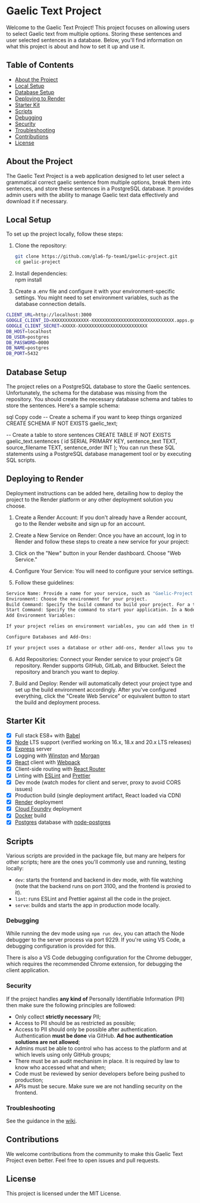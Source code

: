 # Gaelic Text Project

Welcome to the Gaelic Text Project! This project focuses on allowing users to select Gaelic text from multiple options. Storing these sentences and user selected sentences in a database. Below, you'll find information on what this project is about and how to set it up and use it.

## Table of Contents

- [About the Project](#about-the-project)
- [Local Setup](#local-setup)
- [Database Setup](#database-setup)
- [Deploying to Render](#deploying-to-render)
- [Starter Kit](#starter-kit)
- [Scripts](#scripts)
- [Debugging](#debugging)
- [Security](#security)
- [Troubleshooting](#troubleshooting)
- [Contributions](#contributions)
- [License](#license)

## About the Project

The Gaelic Text Project is a web application designed to let user select a grammatical correct gaelic sentence from multiple options, break them into sentences, and store these sentences in a PostgreSQL database. It provides admin users with the ability to manage Gaelic text data effectively and download it if necessary.

## Local Setup

To set up the project locally, follow these steps:

1. Clone the repository:

   ```bash
   git clone https://github.com/gla6-fp-team1/gaelic-project.git
   cd gaelic-project

   ```

2. Install dependencies:  
   npm install

3. Create a .env file and configure it with your environment-specific settings. You might need to set environment variables, such as the database connection details.

```bash
CLIENT_URL=http://localhost:3000
GOOGLE_CLIENT_ID=XXXXXXXXXXXXXX-XXXXXXXXXXXXXXXXXXXXXXXXXXXXXXX.apps.googleXXXXXXXXXXXX.com
GOOGLE_CLIENT_SECRET=XXXXX-XXXXXXXXXXXXXXXXXXXXXXXXXX
DB_HOST=localhost
DB_USER=postgres
DB_PASSWORD=0000
DB_NAME=postgres
DB_PORT=5432
```

## Database Setup

The project relies on a PostgreSQL database to store the Gaelic sentences. Unfortunately, the schema for the database was missing from the repository. You should create the necessary database schema and tables to store the sentences. Here's a sample schema:

sql
Copy code
-- Create a schema if you want to keep things organized
CREATE SCHEMA IF NOT EXISTS gaelic_text;

-- Create a table to store sentences
CREATE TABLE IF NOT EXISTS gaelic_text.sentences (
id SERIAL PRIMARY KEY,
sentence_text TEXT,
source_filename TEXT,
sentence_order INT
);
You can run these SQL statements using a PostgreSQL database management tool or by executing SQL scripts.

## Deploying to Render

Deployment instructions can be added here, detailing how to deploy the project to the Render platform or any other deployment solution you choose.

1. Create a Render Account: If you don't already have a Render account, go to the Render website and sign up for an account.

2. Create a New Service on Render: Once you have an account, log in to Render and follow these steps to create a new service for your project:

3. Click on the "New" button in your Render dashboard.
   Choose "Web Service."

4. Configure Your Service: You will need to configure your service settings.

5. Follow these guidelines:

```bash
Service Name: Provide a name for your service, such as "Gaelic-Project."
Environment: Choose the environment for your project.
Build Command: Specify the build command to build your project. For a typical Node.js project, this might be npm run build or yarn build. Make sure this command produces a production-ready build of your project.
Start Command: Specify the command to start your application. In a Node.js project, this is often something like npm start or yarn start.
Add Environment Variables:

If your project relies on environment variables, you can add them in the Render dashboard. This is where you can provide any configuration details, like database connection strings.

Configure Databases and Add-Ons:

If your project uses a database or other add-ons, Render allows you to add them through the dashboard. Configure your database settings, such as the type of database (e.g., PostgreSQL), and provide connection details.
```

6. Add Repositories: Connect your Render service to your project's Git repository. Render supports GitHub, GitLab, and Bitbucket. Select the repository and branch you want to deploy.

7. Build and Deploy: Render will automatically detect your project type and set up the build environment accordingly. After you've configured everything, click the "Create Web Service" or equivalent button to start the build and deployment process.

## Starter Kit

- [x] Full stack ES8+ with [Babel]
- [x] [Node] LTS support (verified working on 16.x, 18.x and 20.x LTS releases)
- [x] [Express] server
- [x] Logging with [Winston] and [Morgan]
- [x] [React] client with [Webpack]
- [x] Client-side routing with [React Router]
- [x] Linting with [ESLint] and [Prettier]
- [x] Dev mode (watch modes for client and server, proxy to avoid CORS issues)
- [x] Production build (single deployment artifact, React loaded via CDN)
- [x] [Render] deployment
- [x] [Cloud Foundry] deployment
- [x] [Docker] build
- [x] [Postgres] database with [node-postgres]

## Scripts

Various scripts are provided in the package file, but many are helpers for other scripts; here are the ones you'll
commonly use and running, testing locally:

- `dev`: starts the frontend and backend in dev mode, with file watching (note that the backend runs on port 3100, and
  the frontend is proxied to it).
- `lint`: runs ESLint and Prettier against all the code in the project.
- `serve`: builds and starts the app in production mode locally.

### Debugging

While running the dev mode using `npm run dev`, you can attach the Node debugger to the server process via port 9229.
If you're using VS Code, a debugging configuration is provided for this.

There is also a VS Code debugging configuration for the Chrome debugger, which requires the recommended Chrome
extension, for debugging the client application.

### Security

If the project handles **any kind of** Personally Identifiable Information (PII) then make sure the following
principles are followed:

- Only collect **strictly necessary** PII;
- Access to PII should be as restricted as possible;
- Access to PII should only be possible after authentication. Authentication **must be done** via GitHub. **Ad hoc
  authentication solutions are not allowed**;
- Admins must be able to control who has access to the platform and at which levels using only GitHub groups;
- There must be an audit mechanism in place. It is required by law to know who accessed what and when;
- Code must be reviewed by senior developers before being pushed to production;
- APIs must be secure. Make sure we are not handling security on the frontend.

### Troubleshooting

See the guidance in the [wiki].

[1]: https://docs.github.com/en/free-pro-team@latest/github/creating-cloning-and-archiving-repositories/creating-a-repository-from-a-template#creating-a-repository-from-a-template
[2]: https://codeyourfuture.slack.com/archives/C021ATWS9A5
[Babel]: https://babeljs.io/
[Cloud Foundry]: https://www.cloudfoundry.org/
[collaborators]: https://help.github.com/en/articles/inviting-collaborators-to-a-personal-repository
[Docker]: https://www.docker.com
[ESLint]: https://eslint.org/
[Express]: https://expressjs.com/
[Morgan]: https://github.com/expressjs/morgan
[Node]: https://nodejs.org/en/
[node-postgres]: https://node-postgres.com/
[Postgres]: https://www.postgresql.org/
[Prettier]: https://prettier.io/
[pull request]: https://help.github.com/en/articles/about-pull-requests
[React]: https://reactjs.org/
[React Router]: https://reactrouter.com/web
[Render]: https://render.com/
[Webpack]: https://webpack.js.org/
[wiki]: https://github.com/textbook/starter-kit/wiki
[Winston]: https://github.com/winstonjs/winston

## Contributions

We welcome contributions from the community to make this Gaelic Text Project even better. Feel free to open issues and pull requests.

## License

This project is licensed under the MIT License.

